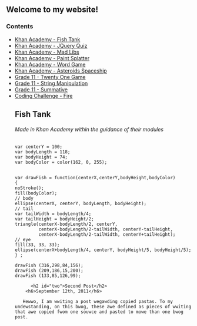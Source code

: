 ## Welcome to my website!

<html>
        <h3>Contents</h3>
        <ul>
        <li> <a href="#one">Khan Academy - Fish Tank</a></li>
        <li><a href="#two">Khan Academy - JQuery Quiz</a></li>
        <li> <a href="#three">Khan Academy - Mad Libs</a></li>
        <li><a href="#four">Khan Academy - Paint Splatter</a></li>
        <li> <a href="#five">Khan Academy - Word Game</a></li>
        <li><a href="#six">Khan Academy - Asteroids Spaceship</a></li>
        <li> <a href="#seven">Grade 11 - Twenty One Game</a></li>
        <li><a href="#eight">Grade 11 - String Manipulation</a></li>
        <li> <a href="#nine">Grade 11 - Summative</a></li>
        <li><a href="#ten">Coding Challenge - Fire</a></li>
        <h2 id="one">Fish Tank</h2>
        <h6>Made in Khan Academy within the guidance of their modules</h6>
        
```var centerX = 200;\
var centerY = 100;
var bodyLength = 118;
var bodyHeight = 74;
var bodyColor = color(162, 0, 255);


var drawFish = function(centerX,centerY,bodyHeight,bodyColor)
{
noStroke();
fill(bodyColor);
// body
ellipse(centerX, centerY, bodyLength, bodyHeight);
// tail
var tailWidth = bodyLength/4;
var tailHeight = bodyHeight/2;
triangle(centerX-bodyLength/2, centerY,
         centerX-bodyLength/2-tailWidth, centerY-tailHeight,
         centerX-bodyLength/2-tailWidth, centerY+tailHeight);
// eye
fill(33, 33, 33);
ellipse(centerX+bodyLength/4, centerY, bodyHeight/5, bodyHeight/5);
} ;

drawFish (316,298,84,156);
drawFish (209,186,15,200);
drawFish (133,85,126,99);
```
          <h2 id="two">Second Post</h2>
        <h6>September 12th, 2011</h6>
        
       Hewwo, I am wwiting a post wegawding copied pastas. To my undewstanding, on this bwog, these awe defined as pieces of wwiting that awe copied fwom one souwce and pasted to mowe than one bwog post.

        
</html>
